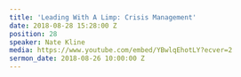 ```yaml
---
title: 'Leading With A Limp: Crisis Management'
date: 2018-08-28 15:28:00 Z
position: 28
speaker: Nate Kline
media: https://www.youtube.com/embed/YBwlqEhotLY?ecver=2
sermon_date: 2018-08-26 10:00:00 Z
---
```


